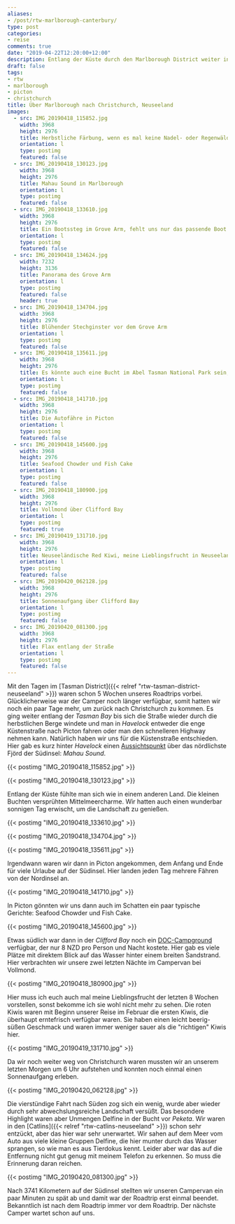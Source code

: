```yaml
---
aliases:
- /post/rtw-marlborough-canterbury/
type: post
categories:
- reise
comments: true
date: "2019-04-22T12:20:00+12:00"
description: Entlang der Küste durch den Marlborough District weiter in Richtung Christchurch
draft: false
tags:
- rtw
- marlborough
- picton
- christchurch
title: Über Marlborough nach Christchurch, Neuseeland
images:
  - src: IMG_20190418_115852.jpg
    width: 3968
    height: 2976
    title: Herbstliche Färbung, wenn es mal keine Nadel- oder Regenwälder sind
    orientation: l
    type: postimg
    featured: false
  - src: IMG_20190418_130123.jpg
    width: 3968
    height: 2976
    title: Mahau Sound in Marlborough
    orientation: l
    type: postimg
    featured: false
  - src: IMG_20190418_133610.jpg
    width: 3968
    height: 2976
    title: Ein Bootssteg im Grove Arm, fehlt uns nur das passende Boot
    orientation: l
    type: postimg
    featured: false
  - src: IMG_20190418_134624.jpg
    width: 7232
    height: 3136
    title: Panorama des Grove Arm
    orientation: l
    type: postimg
    featured: false
    header: true
  - src: IMG_20190418_134704.jpg
    width: 3968
    height: 2976
    title: Blühender Stechginster vor dem Grove Arm
    orientation: l
    type: postimg
    featured: false
  - src: IMG_20190418_135611.jpg
    width: 3968
    height: 2976
    title: Es könnte auch eine Bucht im Abel Tasman National Park sein, ist aber in Marlborough
    orientation: l
    type: postimg
    featured: false
  - src: IMG_20190418_141710.jpg
    width: 3968
    height: 2976
    title: Die Autofähre in Picton
    orientation: l
    type: postimg
    featured: false
  - src: IMG_20190418_145600.jpg
    width: 3968
    height: 2976
    title: Seafood Chowder und Fish Cake
    orientation: l
    type: postimg
    featured: false
  - src: IMG_20190418_180900.jpg
    width: 3968
    height: 2976
    title: Vollmond über Clifford Bay
    orientation: l
    type: postimg
    featured: true
  - src: IMG_20190419_131710.jpg
    width: 3968
    height: 2976
    title: Neuseeländische Red Kiwi, meine Lieblingsfrucht in Neuseeland
    orientation: l
    type: postimg
    featured: false
  - src: IMG_20190420_062128.jpg
    width: 3968
    height: 2976
    title: Sonnenaufgang über Clifford Bay
    orientation: l
    type: postimg
    featured: false
  - src: IMG_20190420_081300.jpg
    width: 3968
    height: 2976
    title: Flax entlang der Straße
    orientation: l
    type: postimg
    featured: false
---
```


Mit den Tagen im [Tasman District]({{< relref "rtw-tasman-district-neuseeland" >}}) waren schon 5 Wochen unseres Roadtrips vorbei. Glücklicherweise war der Camper noch länger verfügbar, somit hatten wir noch ein paar Tage mehr, um zurück nach Christchurch zu kommen. Es ging weiter entlang der _Tasman Bay_ bis sich die Straße wieder durch die herbstlichen Berge windete und man in _Havelock_ entweder die enge Küstenstraße nach Picton fahren oder man den schnelleren Highway nehmen kann. Natürlich haben wir uns für die Küstenstraße entschieden. Hier gab es kurz hinter _Havelock_ einen [Aussichtspunkt](https://goo.gl/maps/6dt2q9isYg5bMe5a9) über das nördlichste Fjörd der Südinsel: _Mahau Sound_. 

{{< postimg "IMG_20190418_115852.jpg" >}}

{{< postimg "IMG_20190418_130123.jpg" >}}

Entlang der Küste fühlte man sich wie in einem anderen Land. Die kleinen Buchten versprühten Mittelmeercharme. Wir hatten auch einen wunderbar sonnigen Tag erwischt, um die Landschaft zu genießen.

{{< postimg "IMG_20190418_133610.jpg" >}}

{{< postimg "IMG_20190418_134704.jpg" >}}

{{< postimg "IMG_20190418_135611.jpg" >}}

Irgendwann waren wir dann in Picton angekommen, dem Anfang und Ende für viele Urlaube auf der Südinsel. Hier landen jeden Tag mehrere Fähren von der Nordinsel an.

{{< postimg "IMG_20190418_141710.jpg" >}}

In Picton gönnten wir uns dann auch im Schatten ein paar typische Gerichte: Seafood Chowder und Fish Cake.

{{< postimg "IMG_20190418_145600.jpg" >}}

Etwas südlich war dann in der _Clifford Bay_ noch ein [DOC-Campground](https://goo.gl/maps/4dVk9A8Jc6D3BTjX7) verfügbar, der nur 8 NZD pro Person und Nacht kostete. Hier gab es viele Plätze mit direktem Blick auf das Wasser hinter einem breiten Sandstrand. Hier verbrachten wir unsere zwei letzten Nächte im Campervan bei Vollmond.

{{< postimg "IMG_20190418_180900.jpg" >}}

Hier muss ich euch auch mal meine Lieblingsfrucht der letzten 8 Wochen vorstellen, sonst bekomme ich sie wohl nicht mehr zu sehen. Die roten Kiwis waren mit Beginn unserer Reise im Februar die ersten Kiwis, die überhaupt erntefrisch verfügbar waren. Sie haben einen leicht beerig-süßen Geschmack und waren immer weniger sauer als die "richtigen" Kiwis hier.

{{< postimg "IMG_20190419_131710.jpg" >}}

Da wir noch weiter weg von Christchurch waren mussten wir an unserem letzten Morgen um 6 Uhr aufstehen und konnten noch einmal einen Sonnenaufgang erleben.

{{< postimg "IMG_20190420_062128.jpg" >}}

Die vierstündige Fahrt nach Süden zog sich ein wenig, wurde aber wieder durch sehr abwechslungsreiche Landschaft versüßt. Das besondere Highlight waren aber Unmengen Delfine in der Bucht vor _Peketa_. Wir waren in den [Catlins]({{< relref "rtw-catlins-neuseeland" >}}) schon sehr entzückt, aber das hier war sehr unerwartet. Wir sahen auf dem Meer vom Auto aus viele kleine Gruppen Delfine, die hier munter durch das Wasser sprangen, so wie man es aus Tierdokus kennt. Leider aber war das auf die Entfernung nicht gut genug mit meinem Telefon zu erkennen. So muss die Erinnerung daran reichen.

{{< postimg "IMG_20190420_081300.jpg" >}}

Nach 3741 Kilometern auf der Südinsel stellten wir unseren Campervan ein paar Minuten zu spät ab und damit war der Roadtrip erst einmal beendet. Bekanntlich ist nach dem Roadtrip immer vor dem Roadtrip. Der nächste Camper wartet schon auf uns.
